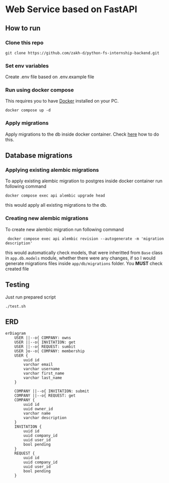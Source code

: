 # Web Service based on FastAPI

## How to run 

### Clone this repo
```
git clone https://github.com/zakh-d/python-fs-internship-backend.git
```

### Set env variables
Create .env file based on .env.example file

### Run using docker compose
This requires you to have [Docker](https://www.docker.com) installed on your PC.
```
docker compose up -d
```
### Apply migrations
Apply migrations to the db inside docker container. Check [here](#applying-existing-alembic-migrations) how to do this.
## Database migrations

### Applying existing alembic migrations
To apply existing alembic migration to postgres inside docker container run following command
```
docker compose exec api alembic upgrade head
```
this would apply all existing migrations to the db.

### Creating new alembic migrations
To create new alembic migration run following command
```
 docker compose exec api alembic revision --autogenerate -m 'migration description'
```
this would automatically check models, that were inheritted from ```Base``` class in ```app.db.models``` module, whether there were any changes, if so I would generate migrations files inside ```app/db/migrations``` folder. You **MUST** check created file

## Testing
Just run prepared script
```
./test.sh
```

## ERD

```mermaid
erDiagram
    USER ||--o{ COMPANY: owns
    USER ||--o{ INVITATION: get
    USER ||--o{ REQUEST: sumbit
    USER }o--o{ COMPANY: membership
    USER {
        uuid id
        varchar email
        varchar username
        varchar first_name
        varchar last_name
    }

    COMPANY ||--o{ INVITATION: submit
    COMPANY ||--o{ REQUEST: get
    COMPANY {
        uuid id
        uuid owner_id
        varchar name
        varchar description
    }
    INVITATION {
        uuid id
        uuid company_id
        uuid user_id
        bool pending
    }
    REQUEST {
        uuid id
        uuid company_id
        uuid user_id
        bool pending   
    }

```